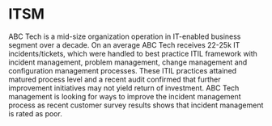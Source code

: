 # ITSM
ABC Tech is a mid-size organization operation in IT-enabled business segment over a decade. On an average ABC Tech receives 22-25k IT incidents/tickets, which were handled to best practice ITIL framework with incident management, problem management, change management and configuration management processes. These ITIL practices attained matured process level and a recent audit confirmed that further improvement initiatives may not yield return of investment.        ABC Tech management is looking for ways to improve the incident management process as recent customer survey results shows that incident management is rated as poor.

